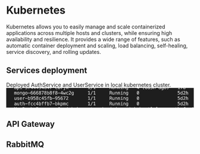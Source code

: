 # Kubernetes

Kubernetes allows you to easily manage and scale containerized applications across multiple hosts and clusters, while ensuring high availability and resilience. It provides a wide range of features, such as automatic container deployment and scaling, load balancing, self-healing, service discovery, and rolling updates.

## Services deployment
Deployed AuthService and UserService in local kubernetes cluster. ![kubernetes](https://github.com/Adv-Software-DeKeet/.github/blob/main/DeKeet%20(IP)/images/KubernetesPods.png)

## API Gateway

## RabbitMQ

